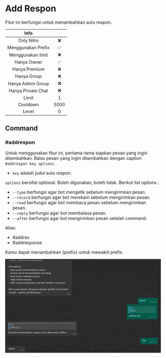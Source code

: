 # Add Respon

Fitur ini berfungsi untuk menambahkan auto respon.

|                       Info                        |      |
| :-----------------------------------------------: | :--: |
| <div class="label license nitro">Only Nitro</div> |  ❌  |
|                Menggunakan Prefix                 |  ✅  |
|                 Menggunakan limit                 |  ❌  |
|                    Hanya Owner                    |  ✅  |
|                   Hanya Premium                   |  ❌  |
|                    Hanya Group                    |  ❌  |
|                 Hanya Admin Group                 |  ❌  |
|                Hanya Private Chat                 |  ❌  |
|                       Limit                       |  1   |
|                     Cooldown                      | 5000 |
|                       Level                       |  0   |

## Command

### #addrespon

Untuk menggunakan fitur ini, pertama-tama siapkan pesan yang ingin ditambahkan. Balas pesan yang ingin ditambahkan dengan caption `#addrespon key options`.

- `key` adalah judul auto respon.

`options` bersifat optional. Boleh digunakan, boleh tidak. Berikut list options :

- `--type` berfungsi agar bot mengetik sebelum mengirimkan pesan.
- `--record` berfungsi agar bot merekam sebelum mengirimkan pesan.
- `--read` berfungsi agar bot membaca pesan sebelum mengirimkan pesan.
- `--reply` berfungsi agar bot membalasa pesan.
- `--after` berfungsi agar bot mengirimkan pesan setelah command.

Alias:

- #addres
- #addresponse

Kamu dapat menambahkan {prefix} untuk mewakili prefix.

![Addrespon](../img/auto-respon/add.png)
